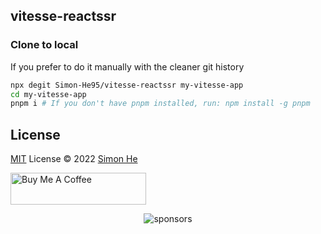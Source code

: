 ## vitesse-reactssr

### Clone to local

If you prefer to do it manually with the cleaner git history

```bash
npx degit Simon-He95/vitesse-reactssr my-vitesse-app
cd my-vitesse-app
pnpm i # If you don't have pnpm installed, run: npm install -g pnpm
```

## License

[MIT](./LICENSE) License © 2022 [Simon He](https://github.com/Simon-He95)

<a href="https://github.com/Simon-He95/sponsor" target="_blank"><img src="https://cdn.buymeacoffee.com/buttons/default-orange.png" alt="Buy Me A Coffee" style="height: 51px !important;width: 217px !important;" ></a>

<span><div align="center">![sponsors](https://www.hejian.club/images/sponsors.jpg)</div></span>
